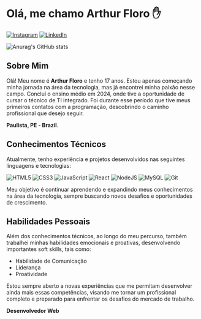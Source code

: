 # Olá, me chamo Arthur Floro ✋

[![Instagram](https://img.shields.io/badge/-Instagram-%23E4405F?style=for-the-badge&logo=instagram&logoColor=white)](https://www.instagram.com/arthur_floro/) 
[![LinkedIn](https://img.shields.io/badge/LinkedIn-0077B5?style=for-the-badge&logo=linkedin&logoColor=white)](https://www.linkedin.com/in/arthur-floro-flr06/)

![Anurag's GitHub stats](https://github-readme-stats.vercel.app/api?username=ArthurFloro&show_icons=true&theme=radical)


## Sobre Mim

Olá! Meu nome é **Arthur Floro** e tenho 17 anos. Estou apenas começando minha jornada na área da tecnologia, mas já encontrei minha paixão nesse campo. Concluí o ensino médio em 2024, onde tive a oportunidade de cursar o técnico de TI integrado. Foi durante esse período que tive meus primeiros contatos com a programação, descobrindo o caminho profissional que desejo seguir.

 **Paulista, PE - Brazil**.

## Conhecimentos Técnicos

Atualmente, tenho experiência e projetos desenvolvidos nas seguintes linguagens e tecnologias:

![HTML5](https://img.shields.io/badge/HTML5-E34F26?style=for-the-badge&logo=html5&logoColor=white)
![CSS3](https://img.shields.io/badge/CSS3-1572B6?style=for-the-badge&logo=css3&logoColor=white)
![JavaScript](https://img.shields.io/badge/JavaScript-F7DF1E?style=for-the-badge&logo=javascript&logoColor=black)
![React](https://shields.io/badge/react-black?logo=react&style=for-the-badge)
![NodeJS](https://img.shields.io/badge/node.js-6DA55F?style=for-the-badge&logo=node.js&logoColor=white) ![MySQL](https://img.shields.io/badge/MySQL-00000F?style=for-the-badge&logo=mysql&logoColor=white)
![Git](https://img.shields.io/badge/GIT-E44C30?style=for-the-badge&logo=git&logoColor=white)


Meu objetivo é continuar aprendendo e expandindo meus conhecimentos na área da tecnologia, sempre buscando novos desafios e oportunidades de crescimento.

## Habilidades Pessoais

Além dos conhecimentos técnicos, ao longo do meu percurso, também trabalhei minhas habilidades emocionais e proativas, desenvolvendo importantes soft skills, tais como:

- Habilidade de Comunicação
- Liderança
- Proatividade

Estou sempre aberto a novas experiências que me permitam desenvolver ainda mais essas competências, visando me tornar um profissional completo e preparado para enfrentar os desafios do mercado de trabalho.




**Desenvolvedor Web**
